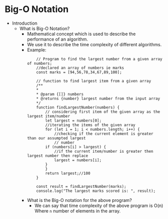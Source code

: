 # Big-O Notation 
- Introduction 
    - What is Big-O Notation?
        - Mathematical concept which is used to describe the performance of an algorithm.
        - We use it to describe the time complexity of different algorithms.
        - Example:
            ```
                // Program to find the largest number from a given array of numbers;
                //declared an array of numbers ie marks
                const marks = [94,56,78,34,67,89,100];

                // function to find largest item from a given array
                /**
                * 
                * @param {[]} numbers 
                * @returns {number} largest number from the input array
                */
                function findLargestNumber(numbers) {
                    // considering first item of the given array as the largest item/number
                    let largest = numbers[0];
                    //iterating the items of the given array
                    for (let i = 1; i < numbers.length; i++) {
                        //checking if the current element is greater than our assumpted largest 
                        // number
                    if (numbers[i] > largest) {
                        //if the current item/number is greater then largest number then replace
                        largest = numbers[i];
                    }
                    }
                    return largest;//100
                }

                const result = findLargestNumber(marks);
                console.log("The largest marks scored is: ", result);
            ```
        - What is the Big-O notation for the above program?
            - We can say that time complexity of the above program is O(n)
                Where `n` number of elements in the array.
